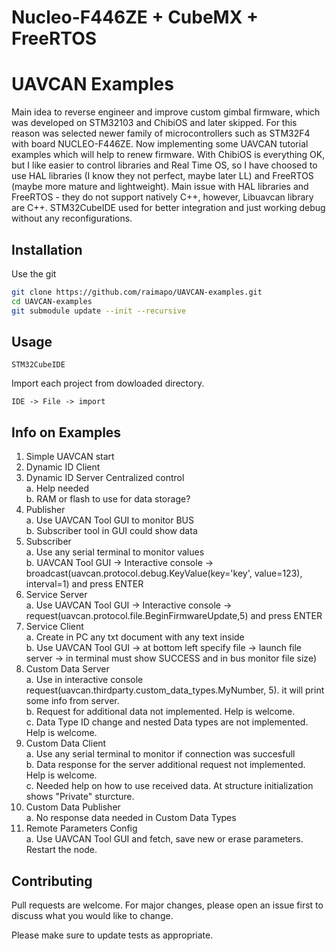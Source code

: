 # Nucleo-F446ZE + CubeMX + FreeRTOS

# UAVCAN Examples

Main idea to reverse engineer and improve custom gimbal firmware, which was developed on STM32103 and ChibiOS and later skipped. For this reason was selected newer family of microcontrollers such as STM32F4 with board NUCLEO-F446ZE. Now implementing some UAVCAN tutorial examples which will help to renew firmware. With ChibiOS is everything OK, but I like easier to control libraries and Real Time OS, so I have choosed to use HAL libraries (I know they not perfect, maybe later LL) and FreeRTOS (maybe more mature and lightweight). Main issue with HAL libraries and FreeRTOS - they do not support natively C++, however, Libuavcan library are C++. STM32CubeIDE used for better integration and just working debug without any reconfigurations.

## Installation

Use the git

```bash
git clone https://github.com/raimapo/UAVCAN-examples.git
cd UAVCAN-examples
git submodule update --init --recursive
```
## Usage

```
STM32CubeIDE
```
Import each project from dowloaded directory.
```
IDE -> File -> import
```

## Info on Examples

1. Simple UAVCAN start <br />
2. Dynamic ID Client <br />
3. Dynamic ID Server Centralized control <br />
	a. Help needed <br />
	b. RAM or flash to use for data storage?
4. Publisher <br />
	a. Use UAVCAN Tool GUI to monitor BUS <br />
	b. Subscriber tool in GUI could show data
5. Subscriber <br />
	a. Use any serial terminal to monitor values <br />
	b. UAVCAN Tool GUI -> Interactive console ->  broadcast(uavcan.protocol.debug.KeyValue(key='key', value=123), interval=1) and press ENTER
6. Service Server <br />
	a. Use UAVCAN Tool GUI -> Interactive console ->  request(uavcan.protocol.file.BeginFirmwareUpdate,5) and press ENTER
7. Service Client <br />
	a. Create in PC any txt document with any text inside <br />
	b. Use UAVCAN Tool GUI -> at bottom left specify file -> launch file server -> in terminal must show SUCCESS and in bus monitor file size)
8. Custom Data Server  <br />
	a. Use in interactive console request(uavcan.thirdparty.custom_data_types.MyNumber, 5). it will print some info from server. <br />
	b. Request for additional data not implemented. Help is welcome. <br />
	c. Data Type ID change and nested Data types are not implemented. Help is welcome.
9. Custom Data Client <br />
	a. Use any serial terminal to monitor if connection was succesfull <br />
	b. Data response for the server additional request not implemented. Help is welcome. <br />
	c. Needed help on how to use received data. At structure initialization shows "Private" sturcture. <br />
10. Custom Data Publisher <br />
	a. No response data needed in Custom Data Types <br />
11. Remote Parameters Config <br />
	a. Use UAVCAN Tool GUI and fetch, save new or erase parameters. Restart the node. <br />

## Contributing
Pull requests are welcome. For major changes, please open an issue first to discuss what you would like to change.

Please make sure to update tests as appropriate.
<!--
## License
[MIT](https://choosealicense.com/licenses/mit/)
-->